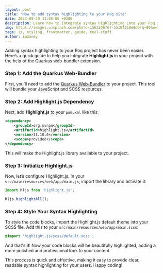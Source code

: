 ```yaml
---
layout: post
title: "How to add syntax highlighting to your Roq site"
date: 2024-09-20 11:00:00 +0200
description: Learn how to integrate syntax highlighting into your Roq site using Highlight.js and the Quarkus web-bundler extension. This guide walks you through the simple steps to add it via the pom.xml, JavaScript, and SCSS files.
img: https://images.unsplash.com/photo-1563206767-5b18f218e8de?q=80&w=3538&auto=format&fit=crop&ixlib=rb-4.0.3&ixid=M3wxMjA3fDB8MHxwaG90by1wYWdlfHx8fGVufDB8fHx8fA%3D%3D
tags: js, styling, frontmatter, guide, cool-stuff
author: ia3andy
---
```


Adding syntax highlighting to your Roq project has never been easier. Here’s a quick guide to help you integrate **Highlight.js** in your project with the help of the Quarkus web-bundler extension.

### Step 1: Add the Quarkus Web-Bundler

First, you’ll need to add the [Quarkus Web-Bundler](https://github.com/quarkiverse/quarkus-web-bundler) to your project. This tool will bundle your JavaScript and SCSS resources.

### Step 2: Add Highlight.js Dependency

Next, add **Highlight.js** to your `pom.xml` like this:

```xml
<dependency>
    <groupId>org.mvnpm</groupId>
    <artifactId>highlight.js</artifactId>
    <version>11.10.0</version>
    <scope>provided</scope>
</dependency>
```

This will make the Highlight.js library available to your project.

### Step 3: Initialize Highlight.js

Now, let’s configure Highlight.js. In your `src/main/resources/web/app/main.js`, import the library and activate it:

```javascript
import hljs from 'highlight.js';

hljs.highlightAll();
```

### Step 4: Style Your Syntax Highlighting

To style the code blocks, import the Highlight.js default theme into your SCSS file. Add this to your `src/main/resources/web/app/main.scss`:

```scss
@import 'highlight.js/scss/default.scss';
```

And that's it! Now your code blocks will be beautifully highlighted, adding a more polished and professional look to your content.

This process is quick and effective, making it easy to provide clear, readable syntax highlighting for your users. Happy coding!
